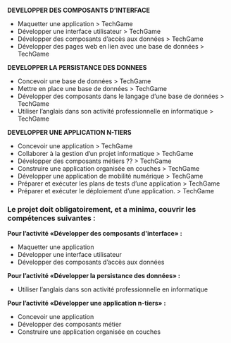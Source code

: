 **DEVELOPPER DES COMPOSANTS D’INTERFACE**
- Maquetter une application > TechGame
- Développer une interface utilisateur > TechGame
- Développer des composants d’accès aux données > TechGame
- Développer des pages web en lien avec une base de données > TechGame

**DEVELOPPER LA PERSISTANCE DES DONNEES**
- Concevoir une base de données > TechGame
- Mettre en place une base de données > TechGame
- Développer des composants dans le langage d’une base de données > TechGame
- Utiliser l’anglais dans son activité professionnelle en informatique > TechGame

**DEVELOPPER UNE APPLICATION N-TIERS**
- Concevoir une application > TechGame
- Collaborer à la gestion d’un projet informatique > TechGame
- Développer des composants métiers ?? > TechGame
- Construire une application organisée en couches > TechGame
- Développer une application de mobilité numérique > TechGame
- Préparer et exécuter les plans de tests d’une application > TechGame
- Préparer et exécuter le déploiement d’une application. > TechGame

### **Le projet doit obligatoirement, et a minima, couvrir les compétences suivantes :**
**Pour l’activité «Développer des composants d'interface» :**
- Maquetter une application
- Développer une interface utilisateur
- Développer des composants d’accès aux données

**Pour l’activité «Développer la persistance des données» :**
- Utiliser l’anglais dans son activité professionnelle en informatique

**Pour l’activité «Développer une application n-tiers» :**
- Concevoir une application
- Développer des composants métier
- Construire une application organisée en couches
